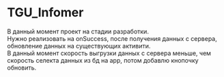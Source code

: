 # TGU_Infomer
В данный момент проект на стадии разработки.<br>
Нужно реализовать на onSuccess, после получения данных с сервера, обновление данных на существующих активити.<br>
В данный момент скорость выгрузки данных с сервера меньше, чем скорость селекта данных из бд на app, потом добавлю кнопочку обновить.
